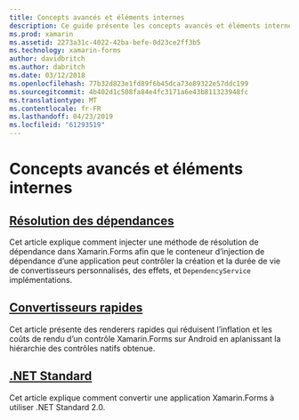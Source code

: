 ```yaml
---
title: Concepts avancés et éléments internes
description: Ce guide présente les concepts avancés et éléments internes de Xamarin.Forms. Cela inclut actuellement des articles sur les renderers rapides et .NET Standard.
ms.prod: xamarin
ms.assetid: 2273a31c-4022-42ba-befe-0d23ce2ff3b5
ms.technology: xamarin-forms
author: davidbritch
ms.author: dabritch
ms.date: 03/12/2018
ms.openlocfilehash: 77b32d823e1fd89f6b45dca73e89322e57ddc199
ms.sourcegitcommit: 4b402d1c508fa84e4fc3171a6e43b811323948fc
ms.translationtype: MT
ms.contentlocale: fr-FR
ms.lasthandoff: 04/23/2019
ms.locfileid: "61293519"
---
```

# <a name="advanced-concepts--internals"></a>Concepts avancés et éléments internes

## <a name="dependency-resolutiondependency-resolutionmd"></a>[Résolution des dépendances](dependency-resolution.md)

Cet article explique comment injecter une méthode de résolution de dépendance dans Xamarin.Forms afin que le conteneur d’injection de dépendance d’une application peut contrôler la création et la durée de vie de convertisseurs personnalisés, des effets, et `DependencyService` implémentations.

## <a name="fast-renderersfast-renderersmd"></a>[Convertisseurs rapides](fast-renderers.md)

Cet article présente des renderers rapides qui réduisent l’inflation et les coûts de rendu d’un contrôle Xamarin.Forms sur Android en aplanissant la hiérarchie des contrôles natifs obtenue.

## <a name="net-standardnet-standardmd"></a>[.NET Standard](net-standard.md)

Cet article explique comment convertir une application Xamarin.Forms à utiliser .NET Standard 2.0.
